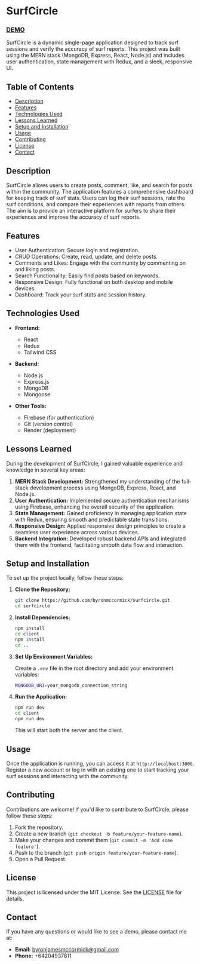 # SurfCircle 

### <a href="https://surfcircle.onrender.com/"> DEMO </a>

SurfCircle is a dynamic single-page application designed to track surf sessions and verify the accuracy of surf reports. This project was built using the MERN stack (MongoDB, Express, React, Node.js) and includes user authentication, state management with Redux, and a sleek, responsive UI.
 
## Table of Contents

- [Description](#description)
- [Features](#features)
- [Technologies Used](#technologies-used)
- [Lessons Learned](#lessons-learned)
- [Setup and Installation](#setup-and-installation)
- [Usage](#usage)
- [Contributing](#contributing)
- [License](#license)
- [Contact](#contact)

## Description

SurfCircle allows users to create posts, comment, like, and search for posts within the community. The application features a comprehensive dashboard for keeping track of surf stats. Users can log their surf sessions, rate the surf conditions, and compare their experiences with reports from others. The aim is to provide an interactive platform for surfers to share their experiences and improve the accuracy of surf reports.

## Features

- User Authentication: Secure login and registration.
- CRUD Operations: Create, read, update, and delete posts.
- Comments and Likes: Engage with the community by commenting on and liking posts.
- Search Functionality: Easily find posts based on keywords.
- Responsive Design: Fully functional on both desktop and mobile devices.
- Dashboard: Track your surf stats and session history.

## Technologies Used

- **Frontend:**
  - React
  - Redux
  - Tailwind CSS

- **Backend:**
  - Node.js
  - Express.js
  - MongoDB
  - Mongoose

- **Other Tools:**
  - Firebase (for authentication)
  - Git (version control)
  - Render (deployment)

## Lessons Learned

During the development of SurfCircle, I gained valuable experience and knowledge in several key areas:

1. **MERN Stack Development:** Strengthened my understanding of the full-stack development process using MongoDB, Express, React, and Node.js.
2. **User Authentication:** Implemented secure authentication mechanisms using Firebase, enhancing the overall security of the application.
3. **State Management:** Gained proficiency in managing application state with Redux, ensuring smooth and predictable state transitions.
4. **Responsive Design:** Applied responsive design principles to create a seamless user experience across various devices.
5. **Backend Integration:** Developed robust backend APIs and integrated them with the frontend, facilitating smooth data flow and interaction.

## Setup and Installation

To set up the project locally, follow these steps:

1. **Clone the Repository:**

    ```bash
    git clone https://github.com/byronmccormick/surfcircle.git
    cd surfcircle
    ```

2. **Install Dependencies:**

    ```bash
    npm install
    cd client
    npm install
    cd ..
    ```

3. **Set Up Environment Variables:**

    Create a `.env` file in the root directory and add your environment variables:

    ```bash
    MONGODB_URI=your_mongodb_connection_string
    ```

4. **Run the Application:**

    ```bash
    npm run dev
    cd client
    npm run dev
    ```

    This will start both the server and the client.

## Usage

Once the application is running, you can access it at `http://localhost:3000`. Register a new account or log in with an existing one to start tracking your surf sessions and interacting with the community.

## Contributing

Contributions are welcome! If you'd like to contribute to SurfCircle, please follow these steps:

1. Fork the repository.
2. Create a new branch (`git checkout -b feature/your-feature-name`).
3. Make your changes and commit them (`git commit -m 'Add some feature'`).
4. Push to the branch (`git push origin feature/your-feature-name`).
5. Open a Pull Request.

## License

This project is licensed under the MIT License. See the [LICENSE](LICENSE) file for details.

## Contact

If you have any questions or would like to see a demo, please contact me at:

- **Email:** byronjamesmccormick@gmail.com
- **Phone:** +64204937811
